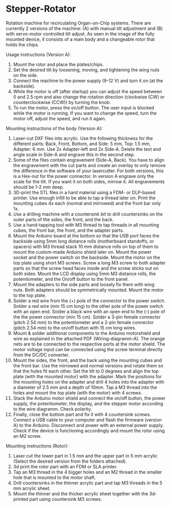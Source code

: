 # Stepper-Rotator
Rotation machine for recirculating Organ-on-Chip systems. There are currently 2 versions of the machine: (A) with manual tilt adjustment and (B) with servo-motor controlled tilt adjust. As seen in the image of the fully mounted device, it consists of a main body and a changeable rotor that holds the chips. 

Usage instructions (Version A):
1. Mount the rotor and place the plates/chips.
2. Set the desired tilt by loosening, moving, and tightening the wing nuts on the side.
3. Connect the machine to the power supply (9-12 V) and turn it on (at the backside).
4. While the motor is off (after startup) you can adjust the speed between 0 and 2.5 rpm and also change the rotation direction (clockwise (CW) or counterclockwise (CCW)) by turning the knob.
5. To run the motor, press the on/off button. The user input is blocked while the motor is running. If you want to change the speed, turn the motor off, adjust the speed, and run it again.

Mounting instructions of the body (Version A):
1. Laser-cut DXF files into acrylic. Use the following thickness for the different parts: Back, Front, Bottom, and Side: 5 mm, Top: 1.5 mm, Adapter: 6 mm. Use 2x Adapter-left and 2x Side-A. Delete the text and angle scale in Side-A and engrave this in the second step.
2. Some of the files contain engravement (Side-A, Back). You have to align the engravement with the cut parts and create an overlay to only remove the difference in the software of your lasercutter. For both versions, this is a Hex-nut for the power connector. In version A engrave only the scale for the tilt. If you want it on both sides, mirrow it. All engravements should be 1-2 mm deep.
3. 3D-print the STL files in a hard material using a FDM- or DLP-based printer. Use enough infill to be able to tap a thread later on. Print the mounting cubes 4x each (normal and mirrowed) and the front bar only 1x.
4. Use a drilling machine with a countersink bit to drill countersinks on the outer parts of the sides, the front, and the back.
5. Use a hand-tapping tool with M3 thread to tap threads in all mounting cubes, the front bar, the front, and the adapter parts.
6. Mount the Arduino board at the bottom so that the USB port faces the backside using 5mm long distance rolls (motherboard standoffs, or spacers) with M3 thread stack 10 mm distance rolls on top of them to mount the custom-made Arduino shield later on. Mount the power socket and the power switch on the backside. Mount the motor on the top plate using short M3 screws. Screw a long M3 screw to both adapter parts so that the screw head faces inside and the screw sticks out on both sides. Mount the LCD display using 5mm M3 distance rolls, the potentiometer, and the On/off button to the front panel.
7. Mount the adapters to the side parts and loosely fix them with wing nuts. Both adapters should be symmetrically mounted. Mount the motor to the top plate.
8. Solder a red wire from the (+) pole of the connector to the power switch. Solder a red wire (min 15 cm long) to the other pole of the power switch with an open end. Solder a black wire with an open end to the (-) pole of the the power connector (min 15 cm). Solder a 3-pin female connector (pitch 2.54 mm) to the potentiometer and a 2-pin female connector (pitch 2.54 mm) to the on/off button with 15 cm long wires.
9. Mount & solder additional components to the Arduino motorshield and wire as explained in the attached PDF (Wiring-diagramm-A). The orange nets are to be connected to the respective ports at the motor shield. The motor voltage input can be connected using the screw terminal directly from the DC/DC converter.
10. Mount the sides, the front, and the back using the mounting cubes and the front bar. Use the mirrowed and normal versions and rotate them so that the holes fit each other. Set the tilt to 0 degrees and align the top plate (with the mounted motor) with the adapter. Mark the positions for the mounting holes on the adapter and drill 4 holes into the adapter with a diameter of 2.5 mm and a depth of 10mm. Tap a M3 thread into the holes and mount the top plate (with the motor) with 4 screws.
11. Stack the Arduino motor shield and connect the on/off button, the power supply, the potentiometer, the display, and the stepper motor according to the wire diagramm. Check polarity.
12. Finally, close the bottom part and fix it with 4 countersink screws. Connect a USB cable to your computer and flash the firmware (version A) to the Arduino. Disconnect and power with an external power supply. Check if the device is functioning accordingly and mount the rotor using an M2 screw.

Mounting instructions (Rotor):
1.  Laser cut the lower part in 1.5 mm and the upper part in 5 mm acrylic (Select the desired version from the folders attached).
2.  3d print the rotor part with an FDM or SLA printer.
3.  Tap an M3 thread in the 4 bigger holes and an M2 thread in the smaller hole that is mounted to the motor shaft.
4.  Drill countersinks in the thinner acrylic part and tap M3 threads in the 5 mm acrylic sheet.
5.  Mount the thinner and the thicker acrylic sheet together with the 3d-printed part using countersink M3 screws.
